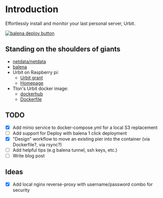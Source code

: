 # Introduction 

Effortlessly install and monitor your last personal server, Urbit.

[![balena deploy button](https://www.balena.io/deploy.svg)](https://dashboard.balena-cloud.com/deploy?repoUrl=https://github.com/OdysLam/home-urbit.git)

## Standing on the shoulders of giants

- [netdata/netdata](https://github.com/netdata/netdata)
- [balena](https://balena.io)
- Urbit on Raspberry pi:
    - [Urbit grant](https://grants.urbit.org/proposals/337545546-urbian-a-customized-linux-distribution-for-urbit-appliances?tab=milestones) 
    - [Homepage](https://botter-nidnul.github.io/AArch64_Urbit_Static_Binaries.html)
- Tlon's Urbit docker image:
    - [dockerhub](https://hub.docker.com/r/tloncorp/urbit)
    - [Dockerfile](https://github.com/urbit/urbit/blob/master/nix/pkgs/docker-image/default.nix)

## TODO

- [x]  Add minio service to docker-compose.yml for a local S3 replacement
- [ ]  Add support for Deploy with balena 1 click deployment
- [x]  "Design" workflow to move an existing pier into the container (via Dockerfile?, via rsync?)
- [ ]  Add helpful tips (e.g balena tunnel, ssh keys, etc.)
- [ ]  Write blog post

## Ideas
- [x]  Add local nginx reverse-proxy with username/password combo for security
